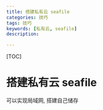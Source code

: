 ```yaml
---
title: 搭建私有云 seafile
categories: 技巧
tags: 技巧
keywords: [私有云, seafile]
description: 

---
```


<!--more-->

[TOC]

# 搭建私有云 seafile
可以实现局域网, 搭建自己储存